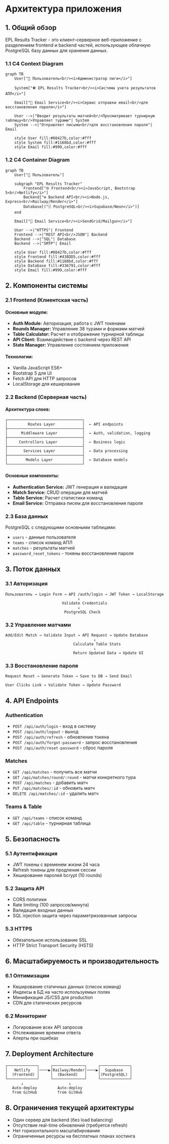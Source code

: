 # Архитектура приложения

## 1. Общий обзор

EPL Results Tracker - это клиент-серверное веб-приложение с разделением frontend и backend частей, использующее облачную PostgreSQL базу данных для хранения данных.

### 1.1 C4 Context Diagram

```mermaid
graph TB
    User["👤 Пользователь<br/><i>Администратор лиги</i>"]
    
    System["⚽ EPL Results Tracker<br/><i>Система учета результатов АПЛ</i>"]
    
    Email["📧 Email Service<br/><i>Сервис отправки email<br/>для восстановления пароля</i>"]
    
    User -->|"Вводит результаты матчей<br/>Просматривает турнирную таблицу<br/>Управляет турами"| System
    System -->|"Отправляет письма<br/>для восстановления пароля"| Email
    
    style User fill:#08427b,color:#fff
    style System fill:#1168bd,color:#fff
    style Email fill:#999,color:#fff
```

### 1.2 C4 Container Diagram

```mermaid
graph TB
    User["👤 Пользователь"]
    
    subgraph "EPL Results Tracker"
        Frontend["🌐 Frontend<br/><i>JavaScript, Bootstrap 5<br/>Netlify</i>"]
        Backend["⚙️ Backend API<br/><i>Node.js, Express<br/>Railway/Render</i>"]
        Database[("🗄️ PostgreSQL<br/><i>Supabase/Neon</i>")]
    end
    
    Email["📧 Email Service<br/><i>SendGrid/Mailgun</i>"]
    
    User -->|"HTTPS"| Frontend
    Frontend -->|"REST API<br/>JSON"| Backend
    Backend -->|"SQL"| Database
    Backend -->|"SMTP"| Email
    
    style User fill:#08427b,color:#fff
    style Frontend fill:#438DD5,color:#fff
    style Backend fill:#1168bd,color:#fff
    style Database fill:#336791,color:#fff
    style Email fill:#999,color:#fff
```

## 2. Компоненты системы

### 2.1 Frontend (Клиентская часть)

#### Основные модули:
- **Auth Module:** Авторизация, работа с JWT токенами
- **Rounds Manager:** Управление 38 турами и формами матчей
- **Table Calculator:** Расчет и отображение турнирной таблицы
- **API Client:** Взаимодействие с backend через REST API
- **State Manager:** Управление состоянием приложения

#### Технологии:
- Vanilla JavaScript ES6+
- Bootstrap 5 для UI
- Fetch API для HTTP запросов
- LocalStorage для кеширования

### 2.2 Backend (Серверная часть)

#### Архитектура слоев:
```
┌─────────────────────────────────┐
│         Routes Layer            │  ← API endpoints
├─────────────────────────────────┤
│      Middleware Layer           │  ← Auth, validation, logging
├─────────────────────────────────┤
│     Controllers Layer           │  ← Business logic
├─────────────────────────────────┤
│       Services Layer            │  ← Data processing
├─────────────────────────────────┤
│        Models Layer             │  ← Database models
└─────────────────────────────────┘
```

#### Основные компоненты:
- **Authentication Service:** JWT генерация и валидация
- **Match Service:** CRUD операции для матчей
- **Table Service:** Расчет статистики команд
- **Email Service:** Отправка писем для восстановления пароля

### 2.3 База данных

PostgreSQL с следующими основными таблицами:
- `users` - данные пользователя
- `teams` - список команд АПЛ
- `matches` - результаты матчей
- `password_reset_tokens` - токены восстановления пароля

## 3. Поток данных

### 3.1 Авторизация
```
Пользователь → Login Form → API /auth/login → JWT Token → LocalStorage
                                ↓
                         Validate Credentials
                                ↓
                          PostgreSQL Check
```

### 3.2 Управление матчами
```
Add/Edit Match → Validate Input → API Request → Update Database
                                       ↓
                              Calculate Table Stats
                                       ↓
                              Return Updated Data → Update UI
```

### 3.3 Восстановление пароля
```
Request Reset → Generate Token → Save to DB → Send Email
                                      ↓
User Clicks Link → Validate Token → Update Password
```

## 4. API Endpoints

### Authentication
- `POST /api/auth/login` - вход в систему
- `POST /api/auth/logout` - выход
- `POST /api/auth/refresh` - обновление токена
- `POST /api/auth/forgot-password` - запрос восстановления
- `POST /api/auth/reset-password` - сброс пароля

### Matches
- `GET /api/matches` - получить все матчи
- `GET /api/matches/round/:round` - матчи конкретного тура
- `POST /api/matches` - добавить матч
- `PUT /api/matches/:id` - обновить матч
- `DELETE /api/matches/:id` - удалить матч

### Teams & Table
- `GET /api/teams` - список команд
- `GET /api/table` - турнирная таблица

## 5. Безопасность

### 5.1 Аутентификация
- JWT токены с временем жизни 24 часа
- Refresh токены для продления сессии
- Хеширование паролей bcrypt (10 rounds)

### 5.2 Защита API
- CORS политики
- Rate limiting (100 запросов/минута)
- Валидация входных данных
- SQL injection защита через параметризованные запросы

### 5.3 HTTPS
- Обязательное использование SSL
- HTTP Strict Transport Security (HSTS)

## 6. Масштабируемость и производительность

### 6.1 Оптимизации
- Кеширование статичных данных (список команд)
- Индексы в БД на часто используемых полях
- Минификация JS/CSS для production
- CDN для статических ресурсов

### 6.2 Мониторинг
- Логирование всех API запросов
- Отслеживание времени ответа
- Алерты при ошибках

## 7. Deployment Architecture

```
┌─────────────┐     ┌──────────────┐     ┌─────────────┐
│   Netlify   │────▶│Railway/Render│────▶│  Supabase   │
│  (Frontend) │     │  (Backend)   │     │(PostgreSQL) │
└─────────────┘     └──────────────┘     └─────────────┘
       ↓                    ↓                     
   Auto-deploy         Auto-deploy           
   from GitHub         from GitHub           
```

## 8. Ограничения текущей архитектуры

- Один сервер для backend (без load balancing)
- Отсутствие real-time обновлений (требуется refresh)
- Нет горизонтального масштабирования
- Ограниченные ресурсы на бесплатных планах хостинга
